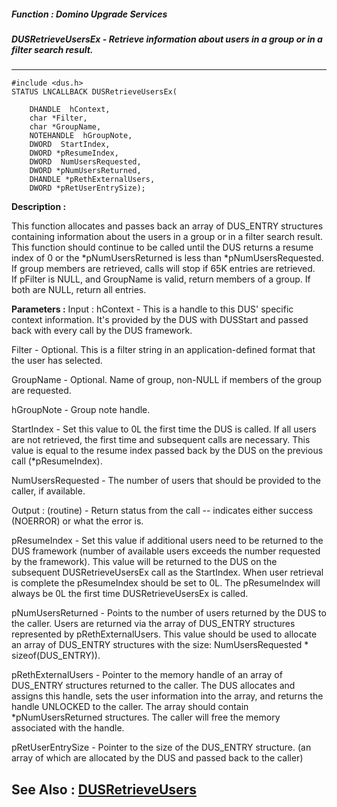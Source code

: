 ##### Function : Domino Upgrade Services
##### DUSRetrieveUsersEx - Retrieve information about users in a group or in a filter search result.
---
```
#include <dus.h>
STATUS LNCALLBACK DUSRetrieveUsersEx(

	DHANDLE  hContext,
	char *Filter,
	char *GroupName,
	NOTEHANDLE  hGroupNote,
	DWORD  StartIndex,
	DWORD *pResumeIndex,
	DWORD  NumUsersRequested,
	DWORD *pNumUsersReturned,
	DHANDLE *pRethExternalUsers,
	DWORD *pRetUserEntrySize);
```
**Description :**

This function allocates and passes back an array of DUS_ENTRY structures 
containing information about the users in a group or in a filter search 
result.  This function should continue to be called until the DUS returns a 
resume index of 0 or the *pNumUsersReturned is less than *pNumUsersRequested.  
If group members are retrieved, calls will stop if 65K entries are retrieved.  
If pFilter is NULL, and GroupName is valid, return members of a group.  If both 
are NULL, return all entries.

**Parameters :**
Input :
hContext  -  This is a handle to this DUS' specific context information. It's provided by the DUS with DUSStart and passed back with every call by the DUS framework.

Filter  -  Optional.  This is a filter string in an application-defined format that the user has selected.

GroupName  -  Optional.  Name of group, non-NULL if members of the group are requested.

hGroupNote  -  Group note handle.

StartIndex  -  Set this value to 0L the first time the DUS is called.  If all users are not retrieved, the first time and subsequent calls are necessary. This value is equal to the resume index passed back by the DUS on the previous call (*pResumeIndex).

NumUsersRequested  -  The number of users that should be provided to the caller, if available.

Output :
(routine)  -  Return status from the call -- indicates either success (NOERROR) or what the error is.


pResumeIndex  -  Set this value if additional users need to be returned to the DUS framework (number of available users exceeds the number requested by the framework).  This value will be returned to the DUS on the subsequent DUSRetrieveUsersEx call as the StartIndex.  When user retrieval is complete the pResumeIndex should be set to 0L.  The pResumeIndex will always be 0L the first time DUSRetrieveUsersEx is called.

pNumUsersReturned  -  Points to the number of users returned by the DUS to the caller.  Users are returned via the array of DUS_ENTRY structures represented by pRethExternalUsers.  This value should be used to allocate an array of DUS_ENTRY structures with the size:   NumUsersRequested *  sizeof(DUS_ENTRY)).

pRethExternalUsers  -  Pointer to the memory handle  of an array of DUS_ENTRY structures returned to the caller.  The DUS allocates and assigns this handle, sets the user information into the array, and returns the handle UNLOCKED to the caller.  The array should contain *pNumUsersReturned structures.  The caller will free the memory associated with the handle.

pRetUserEntrySize  -  Pointer to the size of the DUS_ENTRY structure. (an array of which are allocated by the DUS and passed back to the caller)


**See Also :**
[DUSRetrieveUsers](/reference/Func/DUSRetrieveUsers)
---
